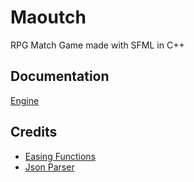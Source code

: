# Maoutch

RPG Match Game made with SFML in C++

## Documentation

[Engine](./Documentation/Engine.md)

## Credits

- [Easing Functions](https://github.com/nicolausYes/easing-functions)
- [Json Parser](https://github.com/nlohmann/json)